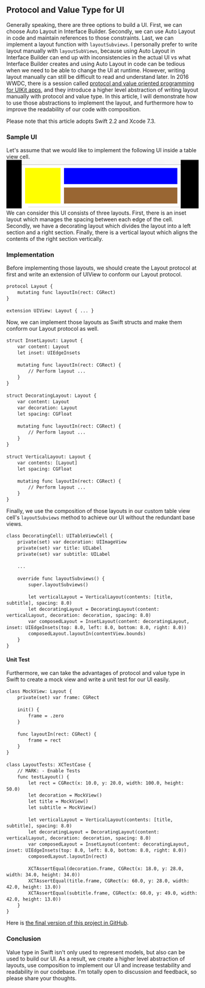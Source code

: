 ## Protocol and Value Type for UI
Generally speaking, there are three options to build a UI. First, we can choose Auto Layout in Interface Builder. Secondly, we can use Auto Layout in code and maintain references to those constraints. Last, we can implement a layout function with `layoutSubviews`. I personally prefer to write layout manually with `layoutSubViews`, because using Auto Layout in Interface Builder can end up with inconsistencies in the actual UI vs what Interface Builder creates and using Auto Layout in code can be tedious when we need to be able to change the UI at runtime. However, writing layout manually can still be difficult to read and understand later. In 2016 WWDC, there is a session called [protocol and value oriented programming for UIKit apps](https://developer.apple.com/videos/play/wwdc2016/419/), and they introduce a higher level abstraction of writing layout manually with protocol and value type. In this article, I will demonstrate how to use those abstractions to implement the layout, and furthermore how to improve the readability of our code with composition.

Please note that this article adopts Swift 2.2 and Xcode 7.3.

### Sample UI
Let's assume that we would like to implement the following UI inside a table view cell.
![cell](https://github.com/ShengHuaWu/ValueTypeForUI/blob/master/Resources/sample-ui.png)
We can consider this UI consists of three layouts. First, there is an inset layout which manages the spacing between each edge of the cell. Secondly, we have a decorating layout which divides the layout into a left section and a right section. Finally, there is a vertical layout which aligns the contents of the right section vertically.

### Implementation
Before implementing those layouts, we should create the Layout protocol at first and write an extension of UIView to conform our Layout protocol.
```
protocol Layout {
    mutating func layoutIn(rect: CGRect)
}

extension UIView: Layout { ... }
```
Now, we can implement those layouts as Swift structs and make them conform our Layout protocol as well.
```
struct InsetLayout: Layout {
    var content: Layout
    let inset: UIEdgeInsets

    mutating func layoutIn(rect: CGRect) {
        // Perform layout ...
    }
}

struct DecoratingLayout: Layout {
    var content: Layout
    var decoration: Layout
    let spacing: CGFloat

    mutating func layoutIn(rect: CGRect) {
        // Perform layout ...
    }
}

struct VerticalLayout: Layout {
    var contents: [Layout]
    let spacing: CGFloat

    mutating func layoutIn(rect: CGRect) {
        // Perform layout ...
    }
}
```
Finally, we use the composition of those layouts in our custom table view cell's `layoutSubviews` method to achieve our UI without the redundant base views.
```
class DecoratingCell: UITableViewCell {
    private(set) var decoration: UIImageView
    private(set) var title: UILabel
    private(set) var subtitle: UILabel

    ...

    override func layoutSubviews() {
        super.layoutSubviews()

        let verticalLayout = VerticalLayout(contents: [title, subtitle], spacing: 8.0)
        let decoratingLayout = DecoratingLayout(content: verticalLayout, decoration: decoration, spacing: 8.0)
        var composedLayout = InsetLayout(content: decoratingLayout, inset: UIEdgeInsets(top: 8.0, left: 8.0, bottom: 8.0, right: 8.0))
        composedLayout.layoutIn(contentView.bounds)
    }
}
```
#### Unit Test
Furthermore, we can take the advantages of protocol and value type in Swift to create a mock view and write a unit test for our UI easily.
```
class MockView: Layout {
    private(set) var frame: CGRect

    init() {
        frame = .zero
    }

    func layoutIn(rect: CGRect) {
        frame = rect
    }
}

class LayoutTests: XCTestCase {
    // MARK: - Enable Tests
    func testLayout() {
        let rect = CGRect(x: 10.0, y: 20.0, width: 100.0, height: 50.0)
        let decoration = MockView()
        let title = MockView()
        let subtitle = MockView()

        let verticalLayout = VerticalLayout(contents: [title, subtitle], spacing: 8.0)
        let decoratingLayout = DecoratingLayout(content: verticalLayout, decoration: decoration, spacing: 8.0)
        var composedLayout = InsetLayout(content: decoratingLayout, inset: UIEdgeInsets(top: 8.0, left: 8.0, bottom: 8.0, right: 8.0))
        composedLayout.layoutIn(rect)

        XCTAssertEqual(decoration.frame, CGRect(x: 18.0, y: 28.0, width: 34.0, height: 34.0))
        XCTAssertEqual(title.frame, CGRect(x: 60.0, y: 28.0, width: 42.0, height: 13.0))
        XCTAssertEqual(subtitle.frame, CGRect(x: 60.0, y: 49.0, width: 42.0, height: 13.0))
    }
}
```
Here is [the final version of this project in GitHub](https://github.com/ShengHuaWu/ValueTypeForUI).

### Conclusion
Value type in Swift isn't only used to represent models, but also can be used to build our UI. As a result, we create a higher level abstraction of layouts, use composition to implement our UI and increase testability and readability in our codebase. I'm totally open to discussion and feedback, so please share your thoughts.
